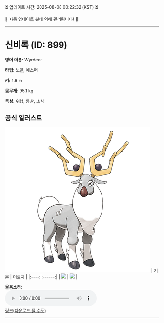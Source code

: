 
⏳ 업데이트 시간: 2025-08-08 00:22:32 (KST) ⏳

🤖 자동 업데이트 봇에 의해 관리됩니다! 🤖

---

# 신비록 (ID: 899)
**영어 이름:** Wyrdeer

**타입:** 노말, 에스퍼

**키:** 1.8 m

**몸무게:** 95.1 kg

**특성:** 위협, 통찰, 초식

## 공식 일러스트
![](https://raw.githubusercontent.com/PokeAPI/sprites/master/sprites/pokemon/other/official-artwork/899.png)
| 기본 | 이로치 |
|:----:|:------:|
| <img src="http://play.pokemonshowdown.com/sprites/ani/wyrdeer.gif" width="200"> | <img src="http://play.pokemonshowdown.com/sprites/ani-shiny/wyrdeer.gif" width="200"> |

**울음소리:**<br><audio controls src="https://raw.githubusercontent.com/PokeAPI/cries/main/cries/pokemon/latest/899.ogg"></audio><br> [링크(다운로드 될 수도)](https://raw.githubusercontent.com/PokeAPI/cries/main/cries/pokemon/latest/899.ogg)


---
